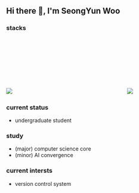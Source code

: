 ## Hi there 👋, I'm SeongYun Woo


### stacks
<img src="https://img.shields.io/badge/Python-3766AB?style=flat-square&logo=Python&logoColor=white"/> <svg src="https://img.shields.io/badge/C++-00599C?style=flat-square&logo=C++&logoColor=white"/> <img src="https://img.shields.io/badge/-A8B9CC?style=flat-square&logo=C&logoColor=white"/>
### current status
- undergraduate student
### study
- (major) computer science core
- (minor) AI convergence
### current intersts
- version control system

<!--
**Woosyun/Woosyun** is a ✨ _special_ ✨ repository because its `README.md` (this file) appears on your GitHub profile.

Here are some ideas to get you started:

- 🔭 I’m currently working on ...
- 🌱 I’m currently learning ...
- 👯 I’m looking to collaborate on ...
- 🤔 I’m looking for help with ...
- 💬 Ask me about ...
- 📫 How to reach me: ...
- 😄 Pronouns: ...
- ⚡ Fun fact: ...
-->
